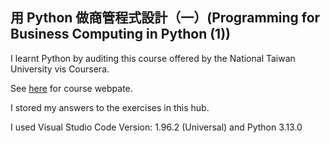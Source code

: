 ## 用 Python 做商管程式設計（一）(Programming for Business Computing in Python (1))

I learnt Python by auditing this course offered by the National Taiwan University vis Coursera.

See [here](https://www.coursera.org/learn/pbc1) for course webpate.

I stored my answers to the exercises in this hub.

I used Visual Studio Code Version: 1.96.2 (Universal) and Python 3.13.0

